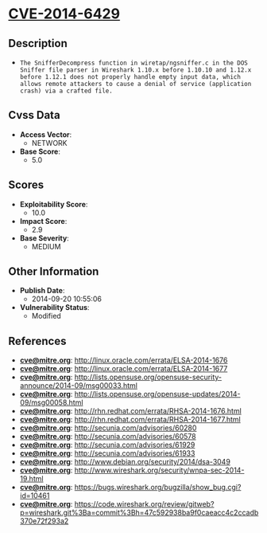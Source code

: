 
# [CVE-2014-6429](http://linux.oracle.com/errata/ELSA-2014-1676)

## Description

- `The SnifferDecompress function in wiretap/ngsniffer.c in the DOS Sniffer file parser in Wireshark 1.10.x before 1.10.10 and 1.12.x before 1.12.1 does not properly handle empty input data, which allows remote attackers to cause a denial of service (application crash) via a crafted file.`

## Cvss Data

- **Access Vector**:
  - NETWORK
- **Base Score**:
  - 5.0

## Scores

- **Exploitability Score**:
  - 10.0
- **Impact Score**:
  - 2.9
- **Base Severity**:
  - MEDIUM

## Other Information

- **Publish Date**:
  - 2014-09-20 10:55:06
- **Vulnerability Status**:
  - Modified

## References

- **cve@mitre.org**: http://linux.oracle.com/errata/ELSA-2014-1676
- **cve@mitre.org**: http://linux.oracle.com/errata/ELSA-2014-1677
- **cve@mitre.org**: http://lists.opensuse.org/opensuse-security-announce/2014-09/msg00033.html
- **cve@mitre.org**: http://lists.opensuse.org/opensuse-updates/2014-09/msg00058.html
- **cve@mitre.org**: http://rhn.redhat.com/errata/RHSA-2014-1676.html
- **cve@mitre.org**: http://rhn.redhat.com/errata/RHSA-2014-1677.html
- **cve@mitre.org**: http://secunia.com/advisories/60280
- **cve@mitre.org**: http://secunia.com/advisories/60578
- **cve@mitre.org**: http://secunia.com/advisories/61929
- **cve@mitre.org**: http://secunia.com/advisories/61933
- **cve@mitre.org**: http://www.debian.org/security/2014/dsa-3049
- **cve@mitre.org**: http://www.wireshark.org/security/wnpa-sec-2014-19.html
- **cve@mitre.org**: https://bugs.wireshark.org/bugzilla/show_bug.cgi?id=10461
- **cve@mitre.org**: https://code.wireshark.org/review/gitweb?p=wireshark.git%3Ba=commit%3Bh=47c592938ba9f0caeacc4c2ccadb370e72f293a2
